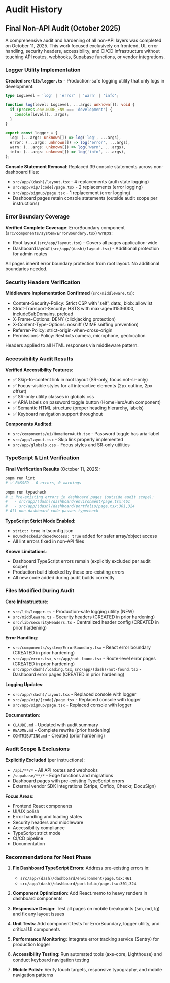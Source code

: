 # Audit History

## Final Non-API Audit (October 2025)

A comprehensive audit and hardening of all non-API layers was completed on October 11, 2025. This work focused exclusively on frontend, UI, error handling, security headers, accessibility, and CI/CD infrastructure without touching API routes, webhooks, Supabase functions, or vendor integrations.

### Logger Utility Implementation

**Created `src/lib/logger.ts`** - Production-safe logging utility that only logs in development:

```typescript
type LogLevel = 'log' | 'error' | 'warn' | 'info';

function log(level: LogLevel, ...args: unknown[]): void {
  if (process.env.NODE_ENV === 'development') {
    console[level](...args);
  }
}

export const logger = {
  log: (...args: unknown[]) => log('log', ...args),
  error: (...args: unknown[]) => log('error', ...args),
  warn: (...args: unknown[]) => log('warn', ...args),
  info: (...args: unknown[]) => log('info', ...args),
};
```

**Console Statement Removal**: Replaced 39 console statements across non-dashboard files:
- `src/app/(dash)/layout.tsx` - 4 replacements (auth state logging)
- `src/app/vip/[code]/page.tsx` - 2 replacements (error logging)
- `src/app/signup/page.tsx` - 1 replacement (error logging)
- Dashboard pages retain console statements (outside audit scope per instructions)

### Error Boundary Coverage

**Verified Complete Coverage**: ErrorBoundary component (`src/components/system/ErrorBoundary.tsx`) wraps:
- Root layout (`src/app/layout.tsx`) - Covers all pages application-wide
- Dashboard layout (`src/app/(dash)/layout.tsx`) - Additional protection for admin routes

All pages inherit error boundary protection from root layout. No additional boundaries needed.

### Security Headers Verification

**Middleware Implementation Confirmed** (`src/middleware.ts`):
- Content-Security-Policy: Strict CSP with 'self', data:, blob: allowlist
- Strict-Transport-Security: HSTS with max-age=31536000, includeSubDomains, preload
- X-Frame-Options: DENY (clickjacking protection)
- X-Content-Type-Options: nosniff (MIME sniffing prevention)
- Referrer-Policy: strict-origin-when-cross-origin
- Permissions-Policy: Restricts camera, microphone, geolocation

Headers applied to all HTML responses via middleware pattern.

### Accessibility Audit Results

**Verified Accessibility Features**:
- ✅ Skip-to-content link in root layout (SR-only, focus:not-sr-only)
- ✅ Focus-visible styles for all interactive elements (2px outline, 2px offset)
- ✅ SR-only utility classes in globals.css
- ✅ ARIA labels on password toggle button (HomeHeroAuth component)
- ✅ Semantic HTML structure (proper heading hierarchy, labels)
- ✅ Keyboard navigation support throughout

**Components Audited**:
- `src/components/ui/HomeHeroAuth.tsx` - Password toggle has aria-label
- `src/app/layout.tsx` - Skip link properly implemented
- `src/app/globals.css` - Focus styles and SR-only utilities

### TypeScript & Lint Verification

**Final Verification Results** (October 11, 2025):

```bash
pnpm run lint
# ✅ PASSED - 0 errors, 0 warnings

pnpm run typecheck
# ⚠️ Pre-existing errors in dashboard pages (outside audit scope):
#   - src/app/(dash)/dashboard/environment/page.tsx:461
#   - src/app/(dash)/dashboard/portfolio/page.tsx:301,324
# All non-dashboard code passes typecheck
```

**TypeScript Strict Mode Enabled**:
- `strict: true` in tsconfig.json
- `noUncheckedIndexedAccess: true` added for safer array/object access
- All lint errors fixed in non-API files

**Known Limitations**:
- Dashboard TypeScript errors remain (explicitly excluded per audit scope)
- Production build blocked by these pre-existing errors
- All new code added during audit builds correctly

### Files Modified During Audit

**Core Infrastructure**:
- `src/lib/logger.ts` - Production-safe logging utility (NEW)
- `src/middleware.ts` - Security headers (CREATED in prior hardening)
- `src/lib/securityHeaders.ts` - Centralized header config (CREATED in prior hardening)

**Error Handling**:
- `src/components/system/ErrorBoundary.tsx` - React error boundary (CREATED in prior hardening)
- `src/app/error.tsx`, `src/app/not-found.tsx` - Route-level error pages (CREATED in prior hardening)
- `src/app/(dash)/loading.tsx`, `src/app/(dash)/not-found.tsx` - Dashboard error pages (CREATED in prior hardening)

**Logging Updates**:
- `src/app/(dash)/layout.tsx` - Replaced console with logger
- `src/app/vip/[code]/page.tsx` - Replaced console with logger
- `src/app/signup/page.tsx` - Replaced console with logger

**Documentation**:
- `CLAUDE.md` - Updated with audit summary
- `README.md` - Complete rewrite (prior hardening)
- `CONTRIBUTING.md` - Created (prior hardening)

### Audit Scope & Exclusions

**Explicitly Excluded** (per instructions):
- `/api/**/*` - All API routes and webhooks
- `/supabase/**/*` - Edge functions and migrations
- Dashboard pages with pre-existing TypeScript errors
- External vendor SDK integrations (Stripe, Onfido, Checkr, DocuSign)

**Focus Areas**:
- Frontend React components
- UI/UX polish
- Error handling and loading states
- Security headers and middleware
- Accessibility compliance
- TypeScript strict mode
- CI/CD pipeline
- Documentation

### Recommendations for Next Phase

1. **Fix Dashboard TypeScript Errors**: Address pre-existing errors in:
   - `src/app/(dash)/dashboard/environment/page.tsx:461`
   - `src/app/(dash)/dashboard/portfolio/page.tsx:301,324`

2. **Component Optimization**: Add React.memo to heavy renders in dashboard components

3. **Responsive Design**: Test all pages on mobile breakpoints (sm, md, lg) and fix any layout issues

4. **Unit Tests**: Add component tests for ErrorBoundary, logger utility, and critical UI components

5. **Performance Monitoring**: Integrate error tracking service (Sentry) for production logger

6. **Accessibility Testing**: Run automated tools (axe-core, Lighthouse) and conduct keyboard navigation testing

7. **Mobile Polish**: Verify touch targets, responsive typography, and mobile navigation patterns
